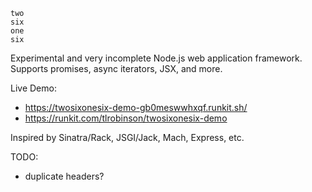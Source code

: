 ```
two
six
one
six
```

Experimental and very incomplete Node.js web application framework. Supports promises, async iterators, JSX, and more.

Live Demo:

- https://twosixonesix-demo-gb0meswwhxqf.runkit.sh/
- https://runkit.com/tlrobinson/twosixonesix-demo

Inspired by Sinatra/Rack, JSGI/Jack, Mach, Express, etc.

TODO:

- duplicate headers?
